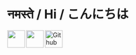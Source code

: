 <p align="center">
<h1><strong>नमस्ते / Hi / こんにちは</strong></h1>
</p>

<a href="https://twitter.com/sgourav533">
  <img align="left" width="40px" src="https://cdn.jsdelivr.net/npm/simple-icons@v3/icons/twitter.svg" />
</a>

<a href="https://www.linkedin.com/in/gourav-sharma-5237a911a/">
  <img align="left"  width="40px" src="https://cdn.jsdelivr.net/npm/simple-icons@v3/icons/linkedin.svg" />
</a>

<a href="https://github.com/gourav618">
  <img align="left" alt="Github" width="40px" src="https://cdn.jsdelivr.net/npm/simple-icons@v3/icons/github.svg" />
</a>

<!--
**gourav618/gourav618** is a ✨ _special_ ✨ repository because its `README.md` (this file) appears on your GitHub profile.

Here are some ideas to get you started:

- 🔭 I’m currently working on ...
- 🌱 I’m currently learning ...
- 👯 I’m looking to collaborate on ...
- 🤔 I’m looking for help with ...
- 💬 Ask me about ...
- 📫 How to reach me: ...
- 😄 Pronouns: ...
- ⚡ Fun fact: ...
-->
